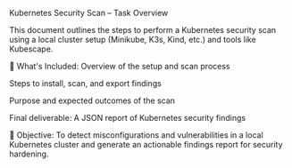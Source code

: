  Kubernetes Security Scan – Task Overview

This document outlines the steps to perform a Kubernetes security scan using a local cluster setup (Minikube, K3s, Kind, etc.) and tools like Kubescape.

📄 What's Included:
Overview of the setup and scan process

Steps to install, scan, and export findings

Purpose and expected outcomes of the scan

Final deliverable: A JSON report of Kubernetes security findings

🧩 Objective:
To detect misconfigurations and vulnerabilities in a local Kubernetes cluster and generate an actionable findings report for security hardening.

